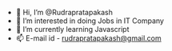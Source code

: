 - 👋 Hi, I’m @Rudrapratapakash
- 👀 I’m interested in doing Jobs in IT Company
- 🌱 I’m currently learning Javascript
- 📫 E-mail id - rudrapratapakash@gmail.com

<!---
Rudrapratapakash/Rudrapratapakash is a ✨ special ✨ repository because its `README.md` (this file) appears on your GitHub profile.
You can click the Preview link to take a look at your changes.
--->
